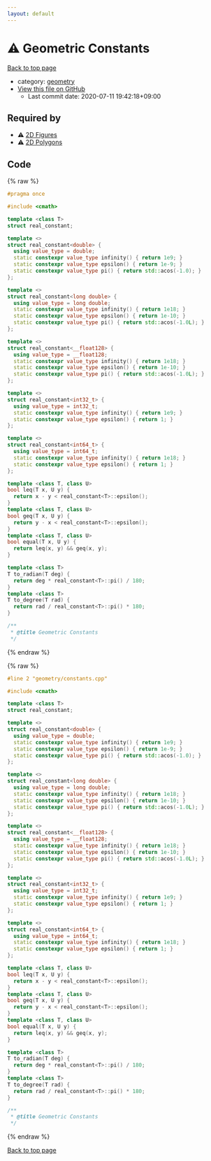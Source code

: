 ```yaml
---
layout: default
---
```


<!-- mathjax config similar to math.stackexchange -->
<script type="text/javascript" async
  src="https://cdnjs.cloudflare.com/ajax/libs/mathjax/2.7.5/MathJax.js?config=TeX-MML-AM_CHTML">
</script>
<script type="text/x-mathjax-config">
  MathJax.Hub.Config({
    TeX: { equationNumbers: { autoNumber: "AMS" }},
    tex2jax: {
      inlineMath: [ ['$','$'] ],
      processEscapes: true
    },
    "HTML-CSS": { matchFontHeight: false },
    displayAlign: "left",
    displayIndent: "2em"
  });
</script>

<script type="text/javascript" src="https://cdnjs.cloudflare.com/ajax/libs/jquery/3.4.1/jquery.min.js"></script>
<script src="https://cdn.jsdelivr.net/npm/jquery-balloon-js@1.1.2/jquery.balloon.min.js" integrity="sha256-ZEYs9VrgAeNuPvs15E39OsyOJaIkXEEt10fzxJ20+2I=" crossorigin="anonymous"></script>
<script type="text/javascript" src="../../assets/js/copy-button.js"></script>
<link rel="stylesheet" href="../../assets/css/copy-button.css" />


# :warning: Geometric Constants

<a href="../../index.html">Back to top page</a>

* category: <a href="../../index.html#ed7daeb157cd9b31e53896ad3c771a26">geometry</a>
* <a href="{{ site.github.repository_url }}/blob/master/geometry/constants.cpp">View this file on GitHub</a>
    - Last commit date: 2020-07-11 19:42:18+09:00




## Required by

* :warning: <a href="figures.cpp.html">2D Figures</a>
* :warning: <a href="polygon.cpp.html">2D Polygons</a>


## Code

<a id="unbundled"></a>
{% raw %}
```cpp
#pragma once

#include <cmath>

template <class T>
struct real_constant;

template <>
struct real_constant<double> {
  using value_type = double;
  static constexpr value_type infinity() { return 1e9; }
  static constexpr value_type epsilon() { return 1e-9; }
  static constexpr value_type pi() { return std::acos(-1.0); }
};

template <>
struct real_constant<long double> {
  using value_type = long double;
  static constexpr value_type infinity() { return 1e18; }
  static constexpr value_type epsilon() { return 1e-10; }
  static constexpr value_type pi() { return std::acos(-1.0L); }
};

template <>
struct real_constant<__float128> {
  using value_type = __float128;
  static constexpr value_type infinity() { return 1e18; }
  static constexpr value_type epsilon() { return 1e-10; }
  static constexpr value_type pi() { return std::acos(-1.0L); }
};

template <>
struct real_constant<int32_t> {
  using value_type = int32_t;
  static constexpr value_type infinity() { return 1e9; }
  static constexpr value_type epsilon() { return 1; }
};

template <>
struct real_constant<int64_t> {
  using value_type = int64_t;
  static constexpr value_type infinity() { return 1e18; }
  static constexpr value_type epsilon() { return 1; }
};

template <class T, class U>
bool leq(T x, U y) {
  return x - y < real_constant<T>::epsilon();
}
template <class T, class U>
bool geq(T x, U y) {
  return y - x < real_constant<T>::epsilon();
}
template <class T, class U>
bool equal(T x, U y) {
  return leq(x, y) && geq(x, y);
}

template <class T>
T to_radian(T deg) {
  return deg * real_constant<T>::pi() / 180;
}
template <class T>
T to_degree(T rad) {
  return rad / real_constant<T>::pi() * 180;
}

/**
 * @title Geometric Constants
 */
```
{% endraw %}

<a id="bundled"></a>
{% raw %}
```cpp
#line 2 "geometry/constants.cpp"

#include <cmath>

template <class T>
struct real_constant;

template <>
struct real_constant<double> {
  using value_type = double;
  static constexpr value_type infinity() { return 1e9; }
  static constexpr value_type epsilon() { return 1e-9; }
  static constexpr value_type pi() { return std::acos(-1.0); }
};

template <>
struct real_constant<long double> {
  using value_type = long double;
  static constexpr value_type infinity() { return 1e18; }
  static constexpr value_type epsilon() { return 1e-10; }
  static constexpr value_type pi() { return std::acos(-1.0L); }
};

template <>
struct real_constant<__float128> {
  using value_type = __float128;
  static constexpr value_type infinity() { return 1e18; }
  static constexpr value_type epsilon() { return 1e-10; }
  static constexpr value_type pi() { return std::acos(-1.0L); }
};

template <>
struct real_constant<int32_t> {
  using value_type = int32_t;
  static constexpr value_type infinity() { return 1e9; }
  static constexpr value_type epsilon() { return 1; }
};

template <>
struct real_constant<int64_t> {
  using value_type = int64_t;
  static constexpr value_type infinity() { return 1e18; }
  static constexpr value_type epsilon() { return 1; }
};

template <class T, class U>
bool leq(T x, U y) {
  return x - y < real_constant<T>::epsilon();
}
template <class T, class U>
bool geq(T x, U y) {
  return y - x < real_constant<T>::epsilon();
}
template <class T, class U>
bool equal(T x, U y) {
  return leq(x, y) && geq(x, y);
}

template <class T>
T to_radian(T deg) {
  return deg * real_constant<T>::pi() / 180;
}
template <class T>
T to_degree(T rad) {
  return rad / real_constant<T>::pi() * 180;
}

/**
 * @title Geometric Constants
 */

```
{% endraw %}

<a href="../../index.html">Back to top page</a>


